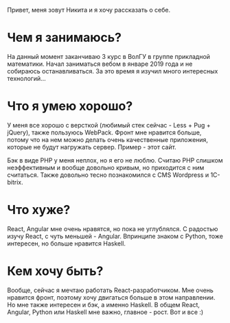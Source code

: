 Привет, меня зовут Никита и я хочу рассказать о себе.

# Чем я занимаюсь?
На данный момент заканчиваю 3 курс в ВолГУ в группе прикладной математики. Начал заниматься вебом в январе 2019 года и не собираюсь останавливаться. За это время я изучил много интересных технологий…

# Что я умею хорошо?
У меня все хорошо с версткой (любимый стек сейчас - Less + Pug + jQuery), также пользуюсь WebPack. Фронт мне нравится больше, потому что на нем можно делать очень качественные приложения, которые не будут нагружать сервер. Пример - этот сайт.

Бэк в виде PHP у меня неплох, но я его не люблю. Считаю PHP слишком неэффективным и вообще довольно кривым, но приходится с ним считаться. Также довольно тесно познакомился с CMS Wordpress и 1C-bitrix.

# Что хуже?
React, Angular мне очень нравятся, но пока не углублялся. С радостью изучу React, с чуть меньшей - Angular. Впринципе знаком с Python, тоже интересен, но больше нравится Haskell.

# Кем хочу быть?
Вообще, сейчас я мечтаю работать React-разработчиком. Мне очень нравится фронт, поэтому хочу двигаться больше в этом направлении. Но мне также интересен и бэк, а именно Haskell. В общем React, Angular, Python или Haskell мне важно, главное - рост. Вот и все :)
